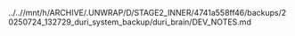 ../..//mnt/h/ARCHIVE/.UNWRAP/D/STAGE2_INNER/4741a558ff46/backups/20250724_132729_duri_system_backup/duri_brain/DEV_NOTES.md